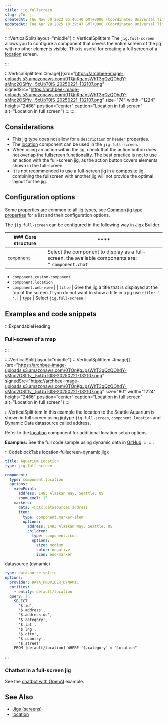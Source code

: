 ```yaml
---
title: jig.fullscreen
slug: yTA--ji
createdAt: Thu Nov 30 2023 05:46:40 GMT+0000 (Coordinated Universal Time)
updatedAt: Tue Apr 29 2025 10:39:47 GMT+0000 (Coordinated Universal Time)
---
```


::::VerticalSplit{layout="middle"}
:::VerticalSplitItem
&#x20;The `jig.full-screen` allows you to configure a component that covers the entire screen of the jig with no other elements visible. This is useful for creating a full screen of a [location](./../Components/location.md) screen.&#x20;


:::

:::VerticalSplitItem
::Image[]{src="https://archbee-image-uploads.s3.amazonaws.com/0TQnKgJpsWhT3gQzQOhdY-sMnc2OSlftv__5xUbT0lS-20250221-132107.png" signedSrc="https://archbee-image-uploads.s3.amazonaws.com/0TQnKgJpsWhT3gQzQOhdY-sMnc2OSlftv__5xUbT0lS-20250221-132107.png" size="74" width="1224" height="2466" position="center" caption="Location in full screen" alt="Location in full screen"}
:::
::::

## Considerations

- This jig type does not allow for a `description` or `header` properties.
- The [location](./../Components/location.md) component can be used in the `jig.full-screen`.
- When using an action within the jig, check that the action button does not overlap the fullscreen functionality. The best practice is not to use an action with the full-screen jig, as the action button covers elements shown in the full-screen.
- It is not recommended to use a full-screen jig in a [composite](./jig_composite.md) jig, combining the fullscreen with another jig will not provide the optimal layout for the jig.

## ****Configuration options****

Some properties are common to all jig types, see [Common jig type properties](docId\:AvbKAkPpRDHkZ8I8iSTkF) for a list and their configuration options.

The `jig.full-screen` can be configured in the following way in Jigx Builder.

| ### Core structure | ****                                                                                                                                                                                  |
| ------------------ | ------------------------------------------------------------------------------------------------------------------------------------------------------------------------------------- |
| `component`        |  Select the component to display as a full-screen, the available components are:<br />* `component.chat`
* `component.custom-component`
* `component.location`
* `component.web-view` |
| `title`            | Give the jig a title that is displayed at the top of the screen. If you do not want to show a title in a jig use `title: ' '`.                                                        |
| `type`             | Select `jig.full-screen`                                                                                                                                                              |

## Examples and code snippets 

:::ExpandableHeading
### &#x20;Full-screen of a map
:::

::::VerticalSplit{layout="middle"}
:::VerticalSplitItem
::Image[]{src="https://archbee-image-uploads.s3.amazonaws.com/0TQnKgJpsWhT3gQzQOhdY-sMnc2OSlftv__5xUbT0lS-20250221-132107.png" signedSrc="https://archbee-image-uploads.s3.amazonaws.com/0TQnKgJpsWhT3gQzQOhdY-sMnc2OSlftv__5xUbT0lS-20250221-132107.png" size="80" width="1224" height="2466" position="center" caption="Location in full screen" alt="Location in full screen"}
:::

:::VerticalSplitItem
In this example the location to the Seattle Aquarium is shown in full screen using jigtype `jig.full-screen`, `component.location` and Dynamic Data datasource called address. &#x20;

Refer to the [location](./../Components/location.md) component for additional location setup options.

**Examples:**
See the full code sample using dynamic data in <a href="https://github.com/jigx-com/jigx-samples/blob/main/quickstart/jigx-samples/jigs/jig-types/jig-fullscreen/fullscreen-location-dd.jigx" target="_blank">GitHub</a>.
:::
::::

:::CodeblockTabs
location-fullscreen-dynamic.jigx

```yaml
title: Aquarium Location 
type: jig.full-screen

component: 
  type: component.location
  options: 
    viewPoint:
      address: 1483 Alaskan Way, Seattle, US
      zoomLevel: 15
    markers:
      data: =@ctx.datasources.address
      item:
        type: component.marker-item
        options:
          address: 1483 Alaskan Way, Seattle, US
          children:
            type: component.icon
            options:
              size: medium
              color: negative
              icon: end-marker  
```

datasource (dynamic)

```yaml
type: datasource.sqlite
options:
  provider: DATA_PROVIDER_DYNAMIC
  entities:
    - entity: default/location
  query: |
    SELECT
      '$.id',
      '$.address',
      '$.address-us',
      '$.category',  
      '$.lat',
      '$.lng',
      '$.city',
      '$.country',
      '$.street'
    FROM [default/location] WHERE '$.category' = "location"
```
:::

### Chatbot in a full-screen jig

See the [chatbot with OpenAI](./../Components/chat.md) example.

## See Also

- [Jigs (screens)]()
- [location](./../Components/location.md)

